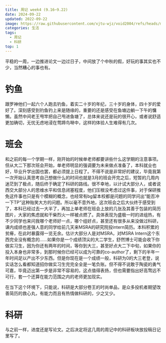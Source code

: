 ```yaml
---
title: 周记 week4 (9.16~9.22)
date: 2024-09-22
updated: 2022-09-22
image: https://raw.githubusercontent.com/xjtu-wjz/void2004/refs/heads/main/pics_for_post/e9e1e3cc5653b98e9000450c66c6b58.webp
categories: 生活
tags:
  - 周记
  - 科研
top: 1
---
```


平稳的一周，一边推进论文一边过日子，中间放了个中秋的假，好玩的事其实也不少，当然糟心的事也有。

# 钓鱼
跟罗神他们一起六个人跑去钓鱼，着实二十岁的年纪，三十岁的身体，四十岁的爱好了。深刻感受到钓鱼钓上来是随缘的，重要的还是感受在鱼塘边躺一下午的慵懒。虽然中间老王甩竿把自己甩进鱼塘了，总体来说还是玩的很开心，或者说舒适更加确切，无忧无虑地浸在莺蹄鸟啭中，这样的体验人生难得有几次。

# 班会
和之前的每一个学期一样，刚开始的时候单老师都要讲些什么这学期的注意事项。但从大二下那次班会开始，单老师明显的强调要为未来做点准备了，本科就业也好，毕业升学出国也罢，都必须提上日程了。不得不说是非常好的建议，毕竟我第一次开始认真思考自己想做什么的时间也就是3月的班会开完之后，短暂的几周内迷茫到了极点，随后终于确定了科研的路线。很不幸地，以计试大部分人，或者说西交大部分人的思维水平和信息闭塞程度，他们压根没考虑过这件事，对于保研推免这件事也只是有个模糊的概念，也经常有bg留本校都是问题的同学问出“能否冲一下TP”这种贻笑大方的问题。所以毫不意外地，这次班会之后大伙终于感受到了，本科已经过去一大半了，再加上单老师在班会上放的几张及其善于包装的简历图片，大家的焦虑就和干柴烈火一样被点燃了。具体表现为盛极一时的进组热，有不少同学也来问我哪个老师好一点，哪个组好点，甚至还有很多从来没做过科研，课内成绩也差强人意的同学给前几天来MSRA的研究院投intern简历。本科积累的贫瘠，在此时暴露得一览无余。估计大部分人是对MSRA，对MSRA Intern这个东西完全没有概念的......如果你是一个成绩顶尖的大二学生，舒然博士可能会收下你做实习生，因为你还有两年的时间，等你到大三，甚至好点大二下中旬，如果你的投入本身也非常多，到那时候你已经可以成为可靠的co-author了，剩下的半年一年时间足以产出不少东西。但是你现在是一个成绩一般，科研为0的大三老登，说实话怎么看都知道招你做实习生完完全全是一笔负账。但不得不说敢于陶瓷的勇气可嘉，毕竟迈出第一步是非常不容易的，这点值得表扬，但也需要指出好高骛远不可行，套一个还算在能力范围之内的老师更加现实。

在当下这个环境下，只能说，科研是大部分卷王的时尚单品，是众多投机者期望改善简历的救心丸，有能力而且有热情做科研的，少之又少。

# 科研
与之前一样，进度还是写论文。之后决定将这几周的周记中的科研板块放投稿日记里写了。
